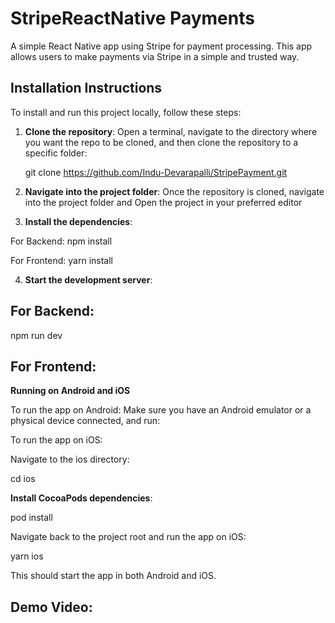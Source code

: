 # StripeReactNative Payments

A simple React Native app using Stripe for payment processing. This app allows users to make payments via Stripe in a simple and trusted way.

## Installation Instructions

To install and run this project locally, follow these steps:

1. **Clone the repository**:
   Open a terminal, navigate to the directory where you want the repo to be cloned, and then clone the repository to a specific folder:
   
   git clone https://github.com/Indu-Devarapalli/StripePayment.git <folder-name>

2. **Navigate into the project folder**:
   Once the repository is cloned, navigate into the project folder and Open the project in your preferred editor

3. **Install the dependencies**:

For Backend:
npm install

For Frontend:
yarn install

4. **Start the development server**:

## For Backend:
npm run dev

## For Frontend:

**Running on Android and iOS**

To run the app on Android: Make sure you have an Android emulator or a physical device connected, and run:

To run the app on iOS:

Navigate to the ios directory:

cd ios

**Install CocoaPods dependencies**:

pod install

Navigate back to the project root and run the app on iOS:

yarn ios

This should start the app in both Android and iOS.

## Demo Video:


